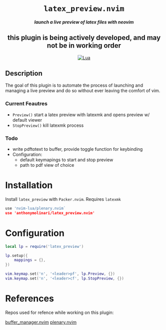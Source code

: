 <div align="center">

# `latex_preview.nvim`
##### launch a live preview of latex files with neovim

## this plugin is being actively developed, and may not be in working order

[![Lua](https://img.shields.io/badge/Lua-blue.svg?style=for-the-badge&logo=lua)](http://www.lua.org)

</div>

## Description
The goal of this plugin is to automate the process of launching and managing a
live preview and do so without ever leaving the comfort of vim.

### Current Feautres
- `Preview()` start a latex preview with latexmk and opens preview w/ default viewer
- `StopPreview()` kill latexmk process

### Todo
- write pdftotext to buffer, provide toggle function for keybinding
- Configuration:
    - default keymapings to start and stop preview
    - path to pdf view of choice

# Installation
Install `latex_preview` with `Packer.nvim`. Requires `latexmk` 
```lua
use 'nvim-lua/plenary.nvim`
use 'anthonymolinari/latex_preview.nvim'
```

# Configuration
```lua
local lp = require('latex_preview')

lp.setup({
    mappings = {},
})

vim.keymap.set('n', '<leader>pf', lp.Preview, {})
vim.keymap.set('n', '<leader>cf', lp.StopPreview, {})

```
# References
Repos used for refence while working on this plugin:

[buffer_manager.nvim](https://github.com/j-morano/buffer_manager.nvim)
[plenary.nvim](https://github.com/nvim-lua/plenary.nvim)

